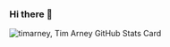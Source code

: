 ### Hi there 👋

![timarney, Tim Arney GitHub Stats Card](https://github-readme-stats.vercel.app/api?username=timarney&show_icons=true&theme=radical&count_private=true)

<!--
**timarney/timarney** is a ✨ _special_ ✨ repository because its `README.md` (this file) appears on your GitHub profile.

Here are some ideas to get you started:

- 🔭 I’m currently working on ...
- 🌱 I’m currently learning ...
- 👯 I’m looking to collaborate on ...
- 🤔 I’m looking for help with ...
- 💬 Ask me about ...
- 📫 How to reach me: ...
- 😄 Pronouns: ...
- ⚡ Fun fact: ...
-->
